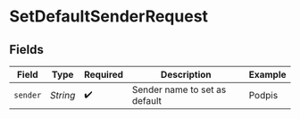 # SetDefaultSenderRequest


## Fields

| Field                         | Type                          | Required                      | Description                   | Example                       |
| ----------------------------- | ----------------------------- | ----------------------------- | ----------------------------- | ----------------------------- |
| `sender`                      | *String*                      | :heavy_check_mark:            | Sender name to set as default | Podpis                        |